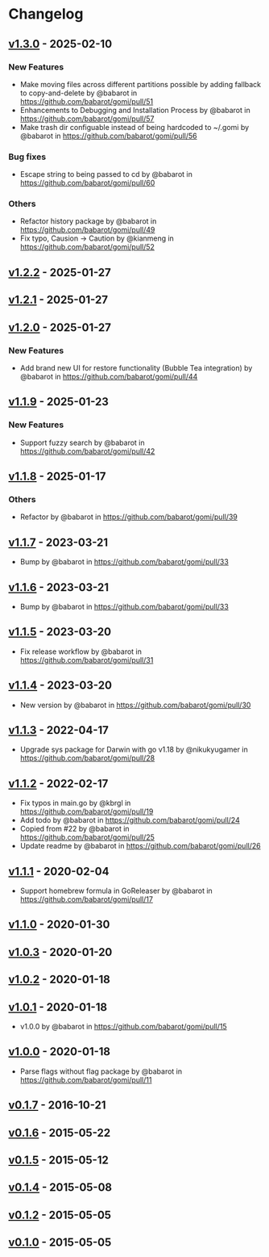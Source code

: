 # Changelog

## [v1.3.0](https://github.com/babarot/gomi/compare/v1.2.2...v1.3.0) - 2025-02-10
### New Features
- Make moving files across different partitions possible by adding fallback to copy-and-delete by @babarot in https://github.com/babarot/gomi/pull/51
- Enhancements to Debugging and Installation Process by @babarot in https://github.com/babarot/gomi/pull/57
- Make trash dir configuable instead of being hardcoded to ~/.gomi by @babarot in https://github.com/babarot/gomi/pull/56
### Bug fixes
- Escape string to being passed to cd by @babarot in https://github.com/babarot/gomi/pull/60
### Others
- Refactor history package by @babarot in https://github.com/babarot/gomi/pull/49
- Fix typo, Causion -> Caution by @kianmeng in https://github.com/babarot/gomi/pull/52

## [v1.2.2](https://github.com/babarot/gomi/compare/v1.2.1...v1.2.2) - 2025-01-27

## [v1.2.1](https://github.com/babarot/gomi/compare/v1.2.0...v1.2.1) - 2025-01-27

## [v1.2.0](https://github.com/babarot/gomi/compare/v1.1.9...v1.2.0) - 2025-01-27
### New Features
- Add brand new UI for restore functionality (Bubble Tea integration) by @babarot in https://github.com/babarot/gomi/pull/44

## [v1.1.9](https://github.com/babarot/gomi/compare/v1.1.8...v1.1.9) - 2025-01-23
### New Features
- Support fuzzy search by @babarot in https://github.com/babarot/gomi/pull/42

## [v1.1.8](https://github.com/babarot/gomi/compare/v1.1.7...v1.1.8) - 2025-01-17
### Others
- Refactor by @babarot in https://github.com/babarot/gomi/pull/39

## [v1.1.7](https://github.com/babarot/gomi/compare/v1.1.5...v1.1.7) - 2023-03-21
- Bump by @babarot in https://github.com/babarot/gomi/pull/33

## [v1.1.6](https://github.com/babarot/gomi/compare/v1.1.5...v1.1.6) - 2023-03-21
- Bump by @babarot in https://github.com/babarot/gomi/pull/33

## [v1.1.5](https://github.com/babarot/gomi/compare/v1.1.4...v1.1.5) - 2023-03-20
- Fix release workflow by @babarot in https://github.com/babarot/gomi/pull/31

## [v1.1.4](https://github.com/babarot/gomi/compare/v1.1.3...v1.1.4) - 2023-03-20
- New version by @babarot in https://github.com/babarot/gomi/pull/30

## [v1.1.3](https://github.com/babarot/gomi/compare/v1.1.2...v1.1.3) - 2022-04-17
- Upgrade sys package for Darwin with go v1.18 by @nikukyugamer in https://github.com/babarot/gomi/pull/28

## [v1.1.2](https://github.com/babarot/gomi/compare/v1.1.1...v1.1.2) - 2022-02-17
- Fix typos in main.go by @kbrgl in https://github.com/babarot/gomi/pull/19
- Add todo by @babarot in https://github.com/babarot/gomi/pull/24
- Copied from #22 by @babarot in https://github.com/babarot/gomi/pull/25
- Update readme by @babarot in https://github.com/babarot/gomi/pull/26

## [v1.1.1](https://github.com/babarot/gomi/compare/v1.1.0...v1.1.1) - 2020-02-04
- Support homebrew formula in GoReleaser by @babarot in https://github.com/babarot/gomi/pull/17

## [v1.1.0](https://github.com/babarot/gomi/compare/v1.0.3...v1.1.0) - 2020-01-30

## [v1.0.3](https://github.com/babarot/gomi/compare/v1.0.2...v1.0.3) - 2020-01-20

## [v1.0.2](https://github.com/babarot/gomi/compare/v1.0.1...v1.0.2) - 2020-01-18

## [v1.0.1](https://github.com/babarot/gomi/compare/v1.0.0...v1.0.1) - 2020-01-18
- v1.0.0 by @babarot in https://github.com/babarot/gomi/pull/15

## [v1.0.0](https://github.com/babarot/gomi/compare/v0.1.7...v1.0.0) - 2020-01-18
- Parse flags without flag package by @babarot in https://github.com/babarot/gomi/pull/11

## [v0.1.7](https://github.com/babarot/gomi/compare/v0.1.6...v0.1.7) - 2016-10-21

## [v0.1.6](https://github.com/babarot/gomi/compare/v0.1.5...v0.1.6) - 2015-05-22

## [v0.1.5](https://github.com/babarot/gomi/compare/v0.1.4...v0.1.5) - 2015-05-12

## [v0.1.4](https://github.com/babarot/gomi/compare/v0.1.0...v0.1.4) - 2015-05-08

## [v0.1.2](https://github.com/babarot/gomi/commits/v0.1.2) - 2015-05-05

## [v0.1.0](https://github.com/babarot/gomi/commits/v0.1.0) - 2015-05-05
